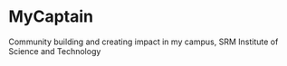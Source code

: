 # MyCaptain
Community building and creating impact in my campus, SRM Institute of Science and Technology 
